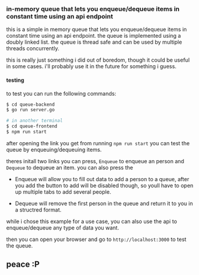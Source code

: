 ### in-memory queue that lets you enqueue/dequeue items in constant time using an api endpoint

this is a simple in memory queue that lets you enqueue/dequeue items in constant time using an api endpoint. the queue is implemented using a doubly linked list. the queue is thread safe and can be used by multiple threads concurrently.

this is really just something i did out of boredom, though it could be useful in some cases. i'll probably use it in the future for something i guess.

#### testing

to test you can run the following commands:

```bash
$ cd queue-backend
$ go run server.go

# in another terminal
$ cd queue-frontend
$ npm run start
```

after opening the link you get from running `npm run start` you can test the queue by enqueuing/dequeuing items.

theres initall two links you can press, `Enqueue` to enqueue an person and `Dequeue` to dequeue an item. you can also press the

- Enqueue will allow you to fill out data to add a person to a queue, after you add the button to add will be disabled though, so youll have to open up multiple tabs to add several people.

- Dequeue will remove the first person in the queue and return it to you in a structred format.

while i chose this example for a use case, you can also use the api to enqueue/dequeue any type of data you want.

then you can open your browser and go to `http://localhost:3000` to test the queue.

## peace :P
